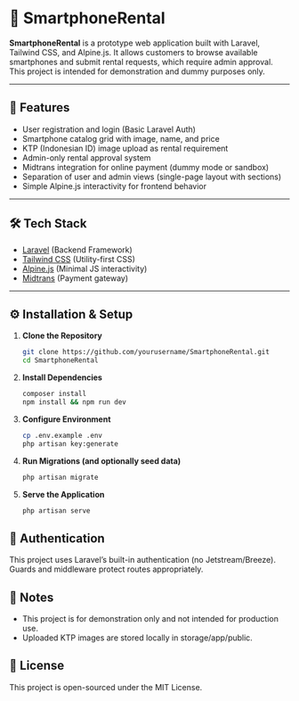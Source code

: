 # 📱 SmartphoneRental

**SmartphoneRental** is a prototype web application built with Laravel, Tailwind CSS, and Alpine.js. It allows customers to browse available smartphones and submit rental requests, which require admin approval. This project is intended for demonstration and dummy purposes only.

---

## 🚀 Features

- User registration and login (Basic Laravel Auth)
- Smartphone catalog grid with image, name, and price
- KTP (Indonesian ID) image upload as rental requirement
- Admin-only rental approval system
- Midtrans integration for online payment (dummy mode or sandbox)
- Separation of user and admin views (single-page layout with sections)
- Simple Alpine.js interactivity for frontend behavior

---

## 🛠️ Tech Stack

- [Laravel](https://laravel.com/) (Backend Framework)
- [Tailwind CSS](https://tailwindcss.com/) (Utility-first CSS)
- [Alpine.js](https://alpinejs.dev/) (Minimal JS interactivity)
- [Midtrans](https://midtrans.com/) (Payment gateway)

---

## ⚙️ Installation & Setup

1. **Clone the Repository**

   ```bash
   git clone https://github.com/yourusername/SmartphoneRental.git
   cd SmartphoneRental
   ```
   
2. **Install Dependencies**

   ```bash
   composer install
   npm install && npm run dev
   ```
   
3. **Configure Environment**

   ```bash
   cp .env.example .env
   php artisan key:generate
   ```
   
4. **Run Migrations (and optionally seed data)**

   ```bash
   php artisan migrate
   ```
   
5. **Serve the Application**

   ```bash
   php artisan serve
   ```

## 🔐 Authentication
This project uses Laravel’s built-in authentication (no Jetstream/Breeze). Guards and middleware protect routes appropriately.

## 📌 Notes
<ul>
    <li>This project is for demonstration only and not intended for production use.</li>
    <li>Uploaded KTP images are stored locally in storage/app/public.</li>
</ul>

## 📃 License
This project is open-sourced under the MIT License.
